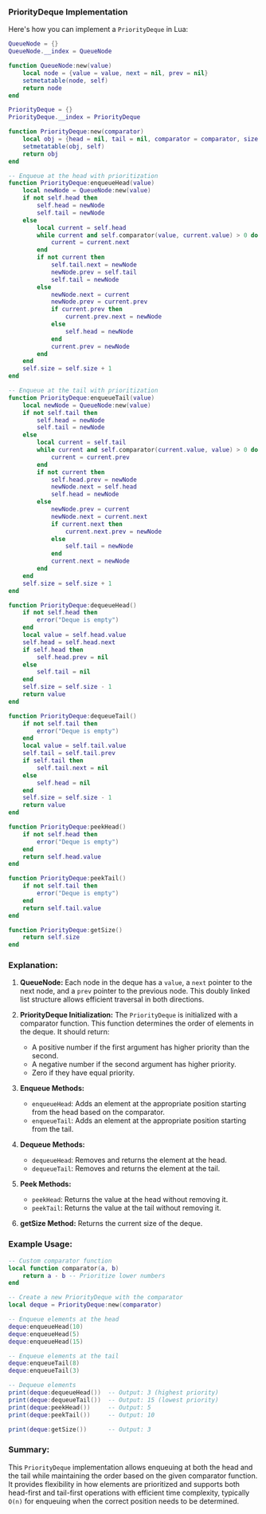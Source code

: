 ### PriorityDeque Implementation

Here's how you can implement a `PriorityDeque` in Lua:

```lua
QueueNode = {}
QueueNode.__index = QueueNode

function QueueNode:new(value)
    local node = {value = value, next = nil, prev = nil}
    setmetatable(node, self)
    return node
end

PriorityDeque = {}
PriorityDeque.__index = PriorityDeque

function PriorityDeque:new(comparator)
    local obj = {head = nil, tail = nil, comparator = comparator, size = 0}
    setmetatable(obj, self)
    return obj
end

-- Enqueue at the head with prioritization
function PriorityDeque:enqueueHead(value)
    local newNode = QueueNode:new(value)
    if not self.head then
        self.head = newNode
        self.tail = newNode
    else
        local current = self.head
        while current and self.comparator(value, current.value) > 0 do
            current = current.next
        end
        if not current then
            self.tail.next = newNode
            newNode.prev = self.tail
            self.tail = newNode
        else
            newNode.next = current
            newNode.prev = current.prev
            if current.prev then
                current.prev.next = newNode
            else
                self.head = newNode
            end
            current.prev = newNode
        end
    end
    self.size = self.size + 1
end

-- Enqueue at the tail with prioritization
function PriorityDeque:enqueueTail(value)
    local newNode = QueueNode:new(value)
    if not self.tail then
        self.head = newNode
        self.tail = newNode
    else
        local current = self.tail
        while current and self.comparator(current.value, value) > 0 do
            current = current.prev
        end
        if not current then
            self.head.prev = newNode
            newNode.next = self.head
            self.head = newNode
        else
            newNode.prev = current
            newNode.next = current.next
            if current.next then
                current.next.prev = newNode
            else
                self.tail = newNode
            end
            current.next = newNode
        end
    end
    self.size = self.size + 1
end

function PriorityDeque:dequeueHead()
    if not self.head then
        error("Deque is empty")
    end
    local value = self.head.value
    self.head = self.head.next
    if self.head then
        self.head.prev = nil
    else
        self.tail = nil
    end
    self.size = self.size - 1
    return value
end

function PriorityDeque:dequeueTail()
    if not self.tail then
        error("Deque is empty")
    end
    local value = self.tail.value
    self.tail = self.tail.prev
    if self.tail then
        self.tail.next = nil
    else
        self.head = nil
    end
    self.size = self.size - 1
    return value
end

function PriorityDeque:peekHead()
    if not self.head then
        error("Deque is empty")
    end
    return self.head.value
end

function PriorityDeque:peekTail()
    if not self.tail then
        error("Deque is empty")
    end
    return self.tail.value
end

function PriorityDeque:getSize()
    return self.size
end
```

### Explanation:

1. **QueueNode:** Each node in the deque has a `value`, a `next` pointer to the next node, and a `prev` pointer to the previous node. This doubly linked list structure allows efficient traversal in both directions.

2. **PriorityDeque Initialization:** The `PriorityDeque` is initialized with a comparator function. This function determines the order of elements in the deque. It should return:

   - A positive number if the first argument has higher priority than the second.
   - A negative number if the second argument has higher priority.
   - Zero if they have equal priority.

3. **Enqueue Methods:**

   - `enqueueHead`: Adds an element at the appropriate position starting from the head based on the comparator.
   - `enqueueTail`: Adds an element at the appropriate position starting from the tail.

4. **Dequeue Methods:**

   - `dequeueHead`: Removes and returns the element at the head.
   - `dequeueTail`: Removes and returns the element at the tail.

5. **Peek Methods:**

   - `peekHead`: Returns the value at the head without removing it.
   - `peekTail`: Returns the value at the tail without removing it.

6. **getSize Method:** Returns the current size of the deque.

### Example Usage:

```lua
-- Custom comparator function
local function comparator(a, b)
    return a - b -- Prioritize lower numbers
end

-- Create a new PriorityDeque with the comparator
local deque = PriorityDeque:new(comparator)

-- Enqueue elements at the head
deque:enqueueHead(10)
deque:enqueueHead(5)
deque:enqueueHead(15)

-- Enqueue elements at the tail
deque:enqueueTail(8)
deque:enqueueTail(3)

-- Dequeue elements
print(deque:dequeueHead())  -- Output: 3 (highest priority)
print(deque:dequeueTail())  -- Output: 15 (lowest priority)
print(deque:peekHead())     -- Output: 5
print(deque:peekTail())     -- Output: 10

print(deque:getSize())      -- Output: 3
```

### Summary:

This `PriorityDeque` implementation allows enqueuing at both the head and the tail while maintaining the order based on the given comparator function. It provides flexibility in how elements are prioritized and supports both head-first and tail-first operations with efficient time complexity, typically `O(n)` for enqueuing when the correct position needs to be determined.
